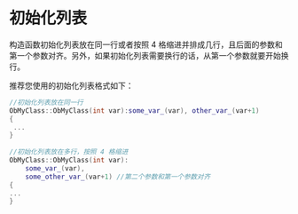 初始化列表 
==========================



构造函数初始化列表放在同一行或者按照 4 格缩进并排成几行，且后面的参数和第一个参数对齐。另外，如果初始化列表需要换行的话，从第一个参数就要开始换行。

推荐您使用的初始化列表格式如下：

```cpp
//初始化列表放在同一行
ObMyClass::ObMyClass(int var):some_var_(var), other_var_(var+1)
{
 ...
}
 
//初始化列表放在多行，按照 4 格缩进
ObMyClass::ObMyClass(int var):
    some_var_(var),
    some_other_var_(var+1) //第二个参数和第一个参数对齐
{
...
}
```


